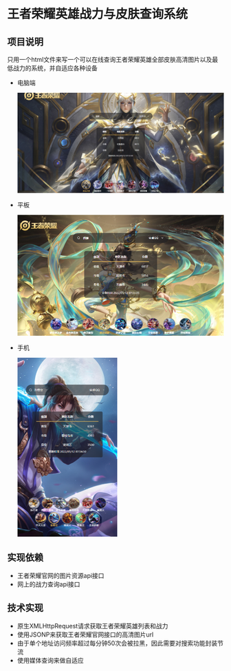# 王者荣耀英雄战力与皮肤查询系统


## 项目说明

只用一个html文件来写一个可以在线查询王者荣耀英雄全部皮肤高清图片以及最低战力的系统，并自适应各种设备

- 电脑端

  <img src="./image/desktop.png" style="zoom: 50%;" />

- 平板

  <img src="./image/pad.png" style="zoom: 74%;" />

- 手机

   <img src="./image/phone.png" style="zoom: 50%;" />

## 实现依赖
- 王者荣耀官网的图片资源api接口
- 网上的战力查询api接口
## 技术实现
- 原生XMLHttpRequest请求获取王者荣耀英雄列表和战力
- 使用JSONP来获取王者荣耀官网接口的高清图片url 
- 由于单个地址访问频率超过每分钟50次会被拉黑，因此需要对搜索功能封装节流
- 使用媒体查询来做自适应

